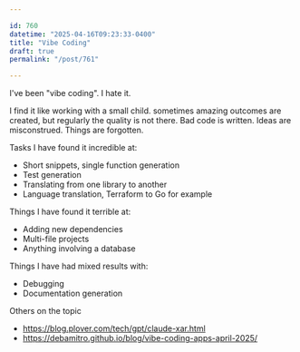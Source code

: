 ```yaml
---

id: 760
datetime: "2025-04-16T09:23:33-0400"
title: "Vibe Coding"
draft: true
permalink: "/post/761"

---
```


I've been "vibe coding". I hate it.

I find it like working with a small child. sometimes amazing outcomes are created, but regularly the quality is not there. Bad code is written. Ideas are misconstrued. Things are forgotten.

Tasks I have found it incredible at:

- Short snippets, single function generation
- Test generation
- Translating from one library to another
- Language translation, Terraform to Go for example

Things I have found it terrible at:

- Adding new dependencies
- Multi-file projects 
- Anything involving a database

Things I have had mixed results with:

- Debugging
- Documentation generation

Others on the topic

- https://blog.plover.com/tech/gpt/claude-xar.html
- https://debamitro.github.io/blog/vibe-coding-apps-april-2025/ 
